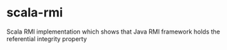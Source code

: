 # scala-rmi
Scala RMI implementation which shows that Java RMI framework holds the referential integrity property
